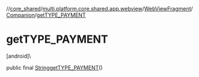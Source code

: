 //[core_shared](../../../../index.md)/[multi.platform.core.shared.app.webview](../../index.md)/[WebViewFragment](../index.md)/[Companion](index.md)/[getTYPE_PAYMENT](get-t-y-p-e_-p-a-y-m-e-n-t.md)

# getTYPE_PAYMENT

[android]\

public final [String](https://docs.oracle.com/javase/8/docs/api/java/lang/String.html)[getTYPE_PAYMENT](get-t-y-p-e_-p-a-y-m-e-n-t.md)()

